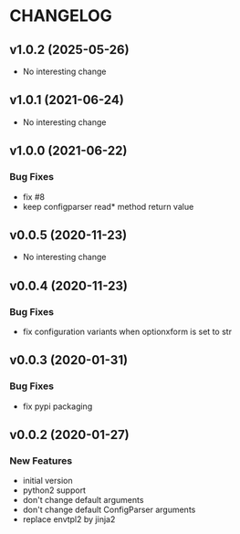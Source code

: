 # CHANGELOG

## v1.0.2 (2025-05-26)

- No interesting change

## v1.0.1 (2021-06-24)

- No interesting change

## v1.0.0 (2021-06-22)

### Bug Fixes

- fix #8
- keep configparser read* method return value

## v0.0.5 (2020-11-23)

- No interesting change

## v0.0.4 (2020-11-23)

### Bug Fixes

- fix configuration variants when optionxform is set to str

## v0.0.3 (2020-01-31)

### Bug Fixes

- fix pypi packaging

## v0.0.2 (2020-01-27)

### New Features

- initial version
- python2 support
- don't change default arguments
- don't change default ConfigParser arguments
- replace envtpl2 by jinja2


